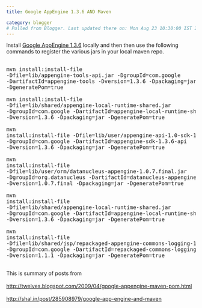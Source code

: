 ```yaml
---
title: Google AppEngine 1.3.6 AND Maven

category: blogger
# Pulled from Blogger. Last updated there on: Mon Aug 23 10:30:00 IST 2010
---
```

Install <a href="http://code.google.com/appengine/downloads.html">Google AppEngine 1.3.6</a> locally and then then use the following commands to register the various jars in your local maven repo.<br /><br /><pre class="brush: bash">mvn install:install-file -Dfile=lib/appengine-tools-api.jar -DgroupId=com.google -DartifactId=appengine-tools -Dversion=1.3.6 -Dpackaging=jar -DgeneratePom=true<br /><br />mvn install:install-file -Dfile=lib/shared/appengine-local-runtime-shared.jar -DgroupId=com.google -DartifactId=appengine-local-runtime-shared -Dversion=1.3.6 -Dpackaging=jar -DgeneratePom=true<br /><br />mvn install:install-file -Dfile=lib/user/appengine-api-1.0-sdk-1.3.6.jar -DgroupId=com.google -DartifactId=appengine-sdk-1.3.6-api -Dversion=1.3.6 -Dpackaging=jar -DgeneratePom=true<br /><br />mvn install:install-file -Dfile=lib/user/orm/datanucleus-appengine-1.0.7.final.jar -DgroupId=org.datanucleus -DartifactId=datanucleus-appengine -Dversion=1.0.7.final -Dpackaging=jar -DgeneratePom=true<br /><br />mvn install:install-file -Dfile=lib/shared/appengine-local-runtime-shared.jar -DgroupId=com.google -DartifactId=appengine-local-runtime-shared -Dversion=1.3.6 -Dpackaging=jar -DgeneratePom=true<br /><br />mvn install:install-file -Dfile=lib/shared/jsp/repackaged-appengine-commons-logging-1.1.1.jar -DgroupId=com.google -DartifactId=repackaged-commons-logging -Dversion=1.1.1 -Dpackaging=jar -DgeneratePom=true<br /></pre><br />This is summary of posts from <br /><br /><a href="http://twelves.blogspot.com/2009/04/google-appengine-maven-pom.html">http://twelves.blogspot.com/2009/04/google-appengine-maven-pom.html</a><br /><br /><a href="http://shal.in/post/285908979/google-app-engine-and-maven">http://shal.in/post/285908979/google-app-engine-and-maven</a>

